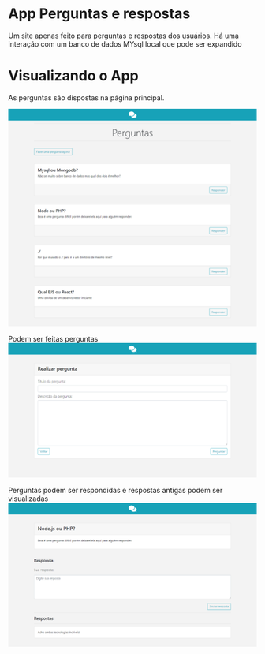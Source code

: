 # App Perguntas e respostas

Um site apenas feito para perguntas e respostas dos usuários. Há uma interação com um banco de dados MYsql local que pode ser expandido

# Visualizando o App

As perguntas são dispostas na página principal.

![Página inicial](/public/img/pag_inicial.png)

Podem ser feitas perguntas
![Página inicial](/public/img/pag_perguntar.png)

Perguntas podem ser respondidas e respostas antigas podem ser visualizadas
![Página inicial](/public/img/pag_respostas.png)